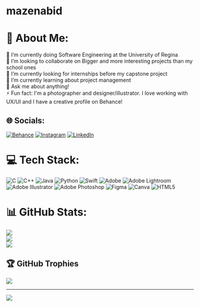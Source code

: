 # mazenabid
# 💫 About Me:
🔭 I’m currently doing Software Engineering at the University of Regina<br>👯 I’m looking to collaborate on Bigger and more interesting projects than my school ones<br>🤝 I’m currently looking for internships before my capstone project <br>🌱 I’m currently learning about project management <br>💬 Ask me about anything!<br>⚡ Fun fact: I'm a photographer and designer/illustrator. I love working with UX/UI and I have a creative profile on Behance!


## 🌐 Socials:
[![Behance](https://img.shields.io/badge/Behance-1769ff?logo=behance&logoColor=white)](https://behance.net/mazenahmed4) [![Instagram](https://img.shields.io/badge/Instagram-%23E4405F.svg?logo=Instagram&logoColor=white)](https://instagram.com/mazzenph) [![LinkedIn](https://img.shields.io/badge/LinkedIn-%230077B5.svg?logo=linkedin&logoColor=white)](https://linkedin.com/in/mazen-abid-b89763142) 

# 💻 Tech Stack:
![C](https://img.shields.io/badge/c-%2300599C.svg?style=for-the-badge&logo=c&logoColor=white) ![C++](https://img.shields.io/badge/c++-%2300599C.svg?style=for-the-badge&logo=c%2B%2B&logoColor=white) ![Java](https://img.shields.io/badge/java-%23ED8B00.svg?style=for-the-badge&logo=openjdk&logoColor=white) ![Python](https://img.shields.io/badge/python-3670A0?style=for-the-badge&logo=python&logoColor=ffdd54) ![Swift](https://img.shields.io/badge/swift-F54A2A?style=for-the-badge&logo=swift&logoColor=white) ![Adobe](https://img.shields.io/badge/adobe-%23FF0000.svg?style=for-the-badge&logo=adobe&logoColor=white) ![Adobe Lightroom](https://img.shields.io/badge/Adobe%20Lightroom-31A8FF.svg?style=for-the-badge&logo=Adobe%20Lightroom&logoColor=white) ![Adobe Illustrator](https://img.shields.io/badge/adobe%20illustrator-%23FF9A00.svg?style=for-the-badge&logo=adobe%20illustrator&logoColor=white) ![Adobe Photoshop](https://img.shields.io/badge/adobe%20photoshop-%2331A8FF.svg?style=for-the-badge&logo=adobe%20photoshop&logoColor=white) ![Figma](https://img.shields.io/badge/figma-%23F24E1E.svg?style=for-the-badge&logo=figma&logoColor=white) ![Canva](https://img.shields.io/badge/Canva-%2300C4CC.svg?style=for-the-badge&logo=Canva&logoColor=white) ![HTML5](https://img.shields.io/badge/html5-%23E34F26.svg?style=for-the-badge&logo=html5&logoColor=white)
# 📊 GitHub Stats:
![](https://github-readme-stats.vercel.app/api?username=MazenAbid&theme=highcontrast&hide_border=false&include_all_commits=true&count_private=true)<br/>
![](https://github-readme-streak-stats.herokuapp.com/?user=MazenAbid&theme=highcontrast&hide_border=false)<br/>
![](https://github-readme-stats.vercel.app/api/top-langs/?username=MazenAbid&theme=highcontrast&hide_border=false&include_all_commits=true&count_private=true&layout=compact)

## 🏆 GitHub Trophies
![](https://github-profile-trophy.vercel.app/?username=MazenAbid&theme=darkhub&no-frame=true&no-bg=false&margin-w=4)

---
[![](https://visitcount.itsvg.in/api?id=MazenAbid&icon=5&color=12)](https://visitcount.itsvg.in)

<!-- Proudly created with GPRM ( https://gprm.itsvg.in ) -->

